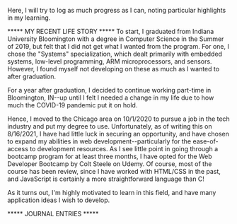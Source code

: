 Here, I will try to log as much progress as I can, noting particular highlights in my learning.


***** MY RECENT LIFE STORY *****
To start, I graduated from Indiana University Bloomington with a degree in Computer Science in the Summer of 2019, but felt that I did not get what I wanted from the program. For one, I chose the "Systems" specialization, which dealt primarily with embedded systems, low-level programming, ARM microprocessors, and sensors. However, I found myself not developing on these as much as I wanted to after graduation. 

For a year after graduation, I decided to continue working part-time in Bloomington, IN--up until I felt I needed a change in my life due to how much the COVID-19 pandemic put it on hold.

Hence, I moved to the Chicago area on 10/1/2020 to pursue a job in the tech industry and put my degree to use. Unfortunately, as of writing this on 8/16/2021, I have had little luck in securing an opportunity, and have chosen to expand my abilities in web development--particularly for the ease-of-access to development resources. As I see little point in going through a bootcamp program for at least three months, I have opted for the Web Developer Bootcamp by Colt Steele on Udemy. Of course, most of the course has been review, since I have worked with HTML/CSS in the past, and JavaScript is certainly a more straightforward language than C! 

As it turns out, I'm highly motivated to learn in this field, and have many application ideas I wish to develop.

***** JOURNAL ENTRIES *****